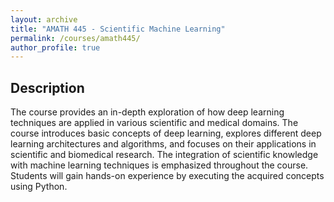 ```yaml
---
layout: archive
title: "AMATH 445 - Scientific Machine Learning"
permalink: /courses/amath445/
author_profile: true
---
```


## Description

The course provides an in-depth exploration of how deep learning techniques are applied in various scientific and medical domains. The course introduces basic concepts of deep learning, explores different deep learning architectures and algorithms, and focuses on their applications in scientific and biomedical research. The integration of scientific knowledge with machine learning techniques is emphasized throughout the course. Students will gain hands-on experience by executing the acquired concepts using Python.